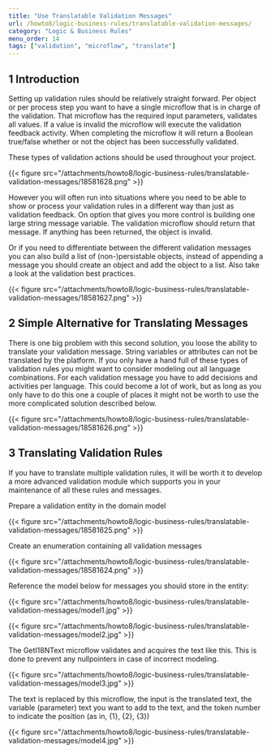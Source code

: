 ```yaml
---
title: "Use Translatable Validation Messages"
url: /howto8/logic-business-rules/translatable-validation-messages/
category: "Logic & Business Rules"
menu_order: 14
tags: ["validation", "microflow", "translate"]
---
```


## 1 Introduction

Setting up validation rules should be relatively straight forward. Per object or per process step you want to have a single microflow that is in charge of the validation. That microflow has the required input parameters, validates all values. If a value is invalid the microflow will execute the validation feedback activity. When completing the microflow it will return a Boolean true/false whether or not the object has been successfully validated.

These types of validation actions should be used throughout your project. 

{{< figure src="/attachments/howto8/logic-business-rules/translatable-validation-messages/18581628.png" >}}

However you will often run into situations where you need to be able to show or process your validation rules in a different way than just as validation feedback. On option that gives you more control is building one large string message variable. The validation microflow should return that message. If anything has been returned, the object is invalid.

Or if you need to differentiate between the different validation messages you can also build a list of (non-)persistable objects, instead of appending a message you should create an object and add the object to a list. Also take a look at the validation best practices.

{{< figure src="/attachments/howto8/logic-business-rules/translatable-validation-messages/18581627.png" >}}

## 2 Simple Alternative for Translating Messages

There is one big problem with this second solution, you loose the ability to translate your validation message. String variables or attributes can not be translated by the platform. If you only have a hand full of these types of validation rules you might want to consider modeling out all language combinations. For each validation message you have to add decisions and activities per language. This could become a lot of work, but as long as you only have to do this one a couple of places it might not be worth to use the more complicated solution described below. 

{{< figure src="/attachments/howto8/logic-business-rules/translatable-validation-messages/18581626.png" >}}

## 3 Translating Validation Rules

If you have to translate multiple validation rules, it will be worth it to develop a more advanced validation module which supports you in your maintenance of all these rules and messages.

Prepare a validation entity in the domain model

{{< figure src="/attachments/howto8/logic-business-rules/translatable-validation-messages/18581625.png" >}}

Create an enumeration containing all validation messages

{{< figure src="/attachments/howto8/logic-business-rules/translatable-validation-messages/18581624.png" >}}

Reference the model below for messages you should store in the entity:

{{< figure src="/attachments/howto8/logic-business-rules/translatable-validation-messages/model1.jpg" >}}

{{< figure src="/attachments/howto8/logic-business-rules/translatable-validation-messages/model2.jpg" >}}

The GetI18NText microflow validates and acquires the text like this. This is done to prevent any nullpointers in case of incorrect modeling.

{{< figure src="/attachments/howto8/logic-business-rules/translatable-validation-messages/model3.jpg" >}}

The text is replaced by this microflow, the input is the translated text, the variable (parameter) text you want to add to the text, and the token number to indicate the position (as in, {1}, {2}, {3})

{{< figure src="/attachments/howto8/logic-business-rules/translatable-validation-messages/model4.jpg" >}}

